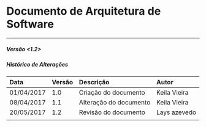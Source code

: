 # Documento de Arquitetura de Software

---

##### Versão &lt;1.2&gt;

##### **Histórico de Alterações**

| **Data** | **Versão** | **Descrição** | **Autor** |
| :--- | :--- | :--- | :--- |
| 01/04/2017 | 1.0 | Criação do documento | Keila Vieira |
| 08/04/2017 | 1.1 | Alteração do documento | Keila Vieira |
| 20/05/2017 | 1.2 | Revisão do documento | Lays azevedo |
|  |  |  |  |



